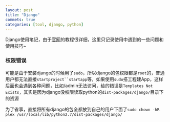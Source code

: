 ```yaml
---
layout: post
title: "Django"
commets: true
categories: [tool, django, python]
---
```


Django使用笔记，由于[官网]()的教程很详细，这里只记录使用中遇到的一些问题和使用技巧~


### 权限错误

可能是由于安装django的时候用了`sudo`，所以django的包权限都是`root`的，普通用户都无法直接`startproject``startapp`等，如果使用`sudo`搭工程建App，这样后面也会遇到各种问题，比如/admin无法访问，给的错误是`Templates Not Exists`，其实是因为django没权限读取python的`dist-packages/django/`目录下的资源

为了省事，直接将所有django的包全都放到自己的用户下面了`sudo chown -hR plex /usr/local/lib/python2.7/dist-packages/django/`

###

